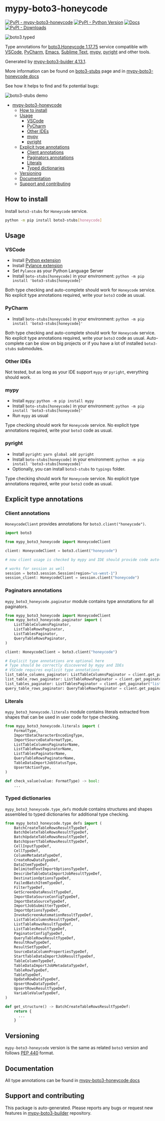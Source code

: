 # mypy-boto3-honeycode<a id="mypy-boto3-honeycode"></a>

[![PyPI - mypy-boto3-honeycode](https://img.shields.io/pypi/v/mypy-boto3-honeycode.svg?color=blue)](https://pypi.org/project/mypy-boto3-honeycode)
[![PyPI - Python Version](https://img.shields.io/pypi/pyversions/mypy-boto3-honeycode.svg?color=blue)](https://pypi.org/project/mypy-boto3-honeycode)
[![Docs](https://img.shields.io/readthedocs/mypy-boto3-builder.svg?color=blue)](https://mypy-boto3-builder.readthedocs.io/)
[![PyPI - Downloads](https://img.shields.io/pypi/dw/mypy-boto3-honeycode?color=blue)](https://pypistats.org/packages/mypy-boto3-honeycode)

![boto3.typed](https://github.com/vemel/mypy_boto3_builder/raw/master/logo.png)

Type annotations for
[boto3.Honeycode 1.17.75](https://boto3.amazonaws.com/v1/documentation/api/1.17.75/reference/services/honeycode.html#Honeycode)
service compatible with [VSCode](https://code.visualstudio.com/),
[PyCharm](https://www.jetbrains.com/pycharm/),
[Emacs](https://www.gnu.org/software/emacs/),
[Sublime Text](https://www.sublimetext.com/),
[mypy](https://github.com/python/mypy),
[pyright](https://github.com/microsoft/pyright) and other tools.

Generated by
[mypy-boto3-buider 4.13.1](https://github.com/vemel/mypy_boto3_builder).

More information can be found on
[boto3-stubs](https://pypi.org/project/boto3-stubs/) page and in
[mypy-boto3-honeycode docs](https://vemel.github.io/boto3_stubs_docs/mypy_boto3_honeycode/)

See how it helps to find and fix potential bugs:

![boto3-stubs demo](https://github.com/vemel/mypy_boto3_builder/raw/master/demo.gif)

- [mypy-boto3-honeycode](#mypy-boto3-honeycode)
  - [How to install](#how-to-install)
  - [Usage](#usage)
    - [VSCode](#vscode)
    - [PyCharm](#pycharm)
    - [Other IDEs](#other-ides)
    - [mypy](#mypy)
    - [pyright](#pyright)
  - [Explicit type annotations](#explicit-type-annotations)
    - [Client annotations](#client-annotations)
    - [Paginators annotations](#paginators-annotations)
    - [Literals](#literals)
    - [Typed dictionaries](#typed-dictionaries)
  - [Versioning](#versioning)
  - [Documentation](#documentation)
  - [Support and contributing](#support-and-contributing)

## How to install<a id="how-to-install"></a>

Install `boto3-stubs` for `Honeycode` service.

```bash
python -m pip install boto3-stubs[honeycode]
```

## Usage<a id="usage"></a>

### VSCode<a id="vscode"></a>

- Install
  [Python extension](https://marketplace.visualstudio.com/items?itemName=ms-python.python)
- Install
  [Pylance extension](https://marketplace.visualstudio.com/items?itemName=ms-python.vscode-pylance)
- Set `Pylance` as your Python Language Server
- Install `boto-stubs[honeycode]` in your environment:
  `python -m pip install 'boto3-stubs[honeycode]'`

Both type checking and auto-complete should work for `Honeycode` service. No
explicit type annotations required, write your `boto3` code as usual.

### PyCharm<a id="pycharm"></a>

- Install `boto-stubs[honeycode]` in your environment:
  `python -m pip install 'boto3-stubs[honeycode]'`

Both type checking and auto-complete should work for `Honeycode` service. No
explicit type annotations required, write your `boto3` code as usual.
Auto-complete can be slow on big projects or if you have a lot of installed
`boto3-stubs` submodules.

### Other IDEs<a id="other-ides"></a>

Not tested, but as long as your IDE support `mypy` or `pyright`, everything
should work.

### mypy<a id="mypy"></a>

- Install `mypy`: `python -m pip install mypy`
- Install `boto-stubs[honeycode]` in your environment:
  `python -m pip install 'boto3-stubs[honeycode]'`
- Run `mypy` as usual

Type checking should work for `Honeycode` service. No explicit type annotations
required, write your `boto3` code as usual.

### pyright<a id="pyright"></a>

- Install `pyright`: `yarn global add pyright`
- Install `boto-stubs[honeycode]` in your environment:
  `python -m pip install 'boto3-stubs[honeycode]'`
- Optionally, you can install `boto3-stubs` to `typings` folder.

Type checking should work for `Honeycode` service. No explicit type annotations
required, write your `boto3` code as usual.

## Explicit type annotations<a id="explicit-type-annotations"></a>

### Client annotations<a id="client-annotations"></a>

`HoneycodeClient` provides annotations for `boto3.client("honeycode")`.

```python
import boto3

from mypy_boto3_honeycode import HoneycodeClient

client: HoneycodeClient = boto3.client("honeycode")

# now client usage is checked by mypy and IDE should provide code auto-complete

# works for session as well
session = boto3.session.Session(region="us-west-1")
session_client: HoneycodeClient = session.client("honeycode")
```

### Paginators annotations<a id="paginators-annotations"></a>

`mypy_boto3_honeycode.paginator` module contains type annotations for all
paginators.

```python
from mypy_boto3_honeycode import HoneycodeClient
from mypy_boto3_honeycode.paginator import (
    ListTableColumnsPaginator,
    ListTableRowsPaginator,
    ListTablesPaginator,
    QueryTableRowsPaginator,
)

client: HoneycodeClient = boto3.client("honeycode")

# Explicit type annotations are optional here
# Type should be correctly discovered by mypy and IDEs
# VSCode requires explicit type annotations
list_table_columns_paginator: ListTableColumnsPaginator = client.get_paginator("list_table_columns")
list_table_rows_paginator: ListTableRowsPaginator = client.get_paginator("list_table_rows")
list_tables_paginator: ListTablesPaginator = client.get_paginator("list_tables")
query_table_rows_paginator: QueryTableRowsPaginator = client.get_paginator("query_table_rows")
```

### Literals<a id="literals"></a>

`mypy_boto3_honeycode.literals` module contains literals extracted from shapes
that can be used in user code for type checking.

```python
from mypy_boto3_honeycode.literals import (
    FormatType,
    ImportDataCharacterEncodingType,
    ImportSourceDataFormatType,
    ListTableColumnsPaginatorName,
    ListTableRowsPaginatorName,
    ListTablesPaginatorName,
    QueryTableRowsPaginatorName,
    TableDataImportJobStatusType,
    UpsertActionType,
)

def check_value(value: FormatType) -> bool:
    ...
```

### Typed dictionaries<a id="typed-dictionaries"></a>

`mypy_boto3_honeycode.type_defs` module contains structures and shapes
assembled to typed dictionaries for additional type checking.

```python
from mypy_boto3_honeycode.type_defs import (
    BatchCreateTableRowsResultTypeDef,
    BatchDeleteTableRowsResultTypeDef,
    BatchUpdateTableRowsResultTypeDef,
    BatchUpsertTableRowsResultTypeDef,
    CellInputTypeDef,
    CellTypeDef,
    ColumnMetadataTypeDef,
    CreateRowDataTypeDef,
    DataItemTypeDef,
    DelimitedTextImportOptionsTypeDef,
    DescribeTableDataImportJobResultTypeDef,
    DestinationOptionsTypeDef,
    FailedBatchItemTypeDef,
    FilterTypeDef,
    GetScreenDataResultTypeDef,
    ImportDataSourceConfigTypeDef,
    ImportDataSourceTypeDef,
    ImportJobSubmitterTypeDef,
    ImportOptionsTypeDef,
    InvokeScreenAutomationResultTypeDef,
    ListTableColumnsResultTypeDef,
    ListTableRowsResultTypeDef,
    ListTablesResultTypeDef,
    PaginatorConfigTypeDef,
    QueryTableRowsResultTypeDef,
    ResultRowTypeDef,
    ResultSetTypeDef,
    SourceDataColumnPropertiesTypeDef,
    StartTableDataImportJobResultTypeDef,
    TableColumnTypeDef,
    TableDataImportJobMetadataTypeDef,
    TableRowTypeDef,
    TableTypeDef,
    UpdateRowDataTypeDef,
    UpsertRowDataTypeDef,
    UpsertRowsResultTypeDef,
    VariableValueTypeDef,
)

def get_structure() -> BatchCreateTableRowsResultTypeDef:
    return {
      ...
    }
```

## Versioning<a id="versioning"></a>

`mypy-boto3-honeycode` version is the same as related `boto3` version and
follows [PEP 440](https://www.python.org/dev/peps/pep-0440/) format.

## Documentation<a id="documentation"></a>

All type annotations can be found in
[mypy-boto3-honeycode docs](https://vemel.github.io/boto3_stubs_docs/mypy_boto3_honeycode/)

## Support and contributing<a id="support-and-contributing"></a>

This package is auto-generated. Please reports any bugs or request new features
in [mypy-boto3-builder](https://github.com/vemel/mypy_boto3_builder/issues/)
repository.
